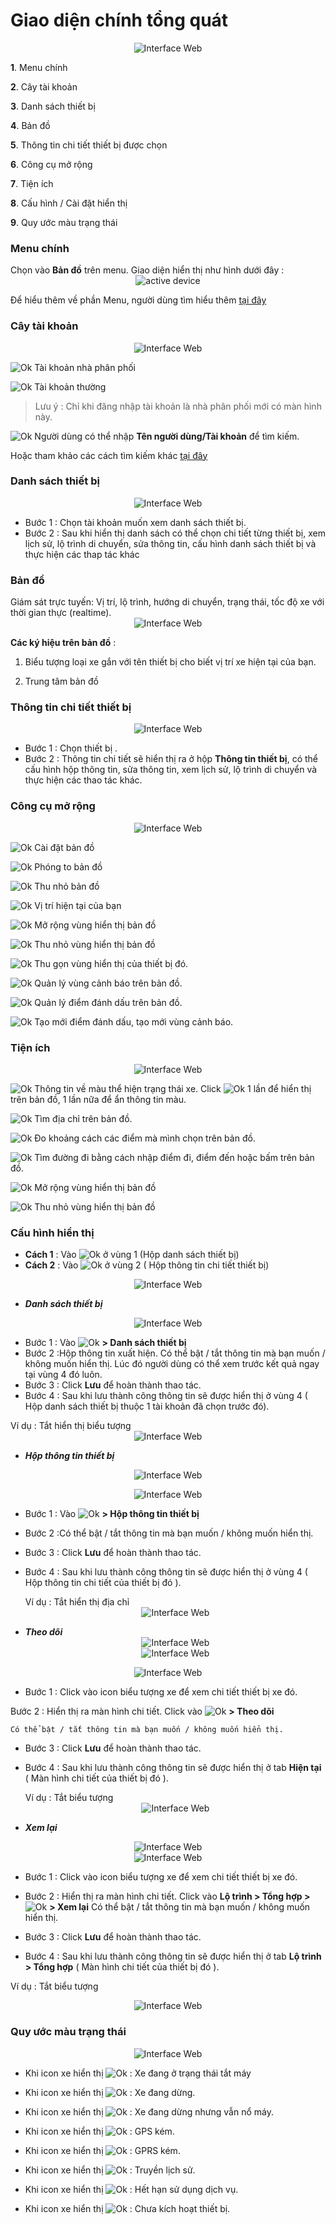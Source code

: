 # Giao diện chính tổng quát

<span style="display:block;text-align:center">![Interface Web](/docs/assets/images/web-interface/map/Workspace-overview.png)

**1**. Menu chính

**2**. Cây tài khoản 

**3**. Danh sách thiết bị

**4**. Bản đồ

**5**. Thông tin chi tiết thiết bị được chọn

**6**. Công cụ mở rộng

**7**. Tiện ích 

**8**. Cấu hình / Cài đặt hiển thị

**9**. Quy ước màu trạng thái

### Menu chính
 Chọn vào **Bản đồ** trên menu. Giao diện hiển thị như hình dưới đây :
<span style="display:block;text-align:center">![active device ](/docs/assets/images/web-interface/map/search-map.png)

Để hiểu thêm về phần Menu, người dùng tìm hiểu thêm [tại đây](/vi/modules/get-started/) 


### Cây tài khoản

<span style="display:block; text-align:center">![Interface Web](/docs/assets/images/web-interface//map/search-account-level.png)

<span class="icon-left svg-filter-distributor">![Ok](/docs/assets/images/web-interface/icon/SVG/user-tie.svg) Tài khoản nhà phân phối


<span class="icon-left svg-filter-user">![Ok](/docs/assets/images/web-interface/icon/SVG/user1.svg) Tài khoản thường
> Lưu ý : Chỉ khi đăng nhập tài khoản là nhà phân phối mới có màn hình này.

<span class="icon-left svg-filter-serch">![Ok](/docs/assets/images/web-interface/icon/SVG/search.svg)  Người dùng có thể nhập **Tên người dùng/Tài khoản** để tìm kiếm.

 Hoặc tham khảo các cách tìm kiếm khác [tại đây](/vi/modules/web-interface/users/account-management/?id=_1-t%c3%acm-ki%e1%ba%bfm-t%c3%a0i-kho%e1%ba%a3n) 


### Danh sách thiết bị 
<span style="display:block;text-align:center">![Interface Web](/docs/assets/images/web-interface/map/list-device-map-2.png)

- Bước 1 : Chọn tài khoản muốn xem danh sách thiết bị.
- Bước 2 : Sau khi hiển thị danh sách có thể chọn chi tiết từng thiết bị, xem lịch sử, lộ trình di chuyển, sửa thông tin, cấu hình danh sách thiết bị và thực hiện các thap tác khác

### Bản đồ
Giám sát trực tuyến: Vị trí, lộ trình, hướng di chuyển, trạng thái, tốc độ xe với thời gian thực (realtime).
<span style="display:block;text-align:center">![Interface Web](/docs/assets/images/web-interface/map/symbols-on-the-map.png)

**Các ký hiệu trên bản đồ** :
1. Biểu tượng loại xe gắn với tên thiết bị cho biết vị trí xe hiện tại của bạn.

2. Trung tâm bản đồ

### Thông tin chi tiết thiết bị 
<span style="display:block;text-align:center">![Interface Web](/docs/assets/images/web-interface/map/box-infomation-device.png)

- Bước 1 : Chọn thiết bị .
- Bước 2 : Thông tin chi tiết sẽ hiển thị ra ở hộp **Thông tin thiết bị**, có thể cấu hình hộp thông tin, sửa thông tin, xem lịch sử, lộ trình di chuyển và thực hiện các thao tác khác.

### Công cụ mở rộng
<span style="display:block;text-align:center">![Interface Web](/docs/assets/images/web-interface/map/map-tool.png)

<span class="icon-left ">![Ok](/docs/assets/images/web-interface/icon/SVG/settings.svg) Cài đặt bản đồ

<span class="icon-left svg-filter-info">![Ok](/docs/assets/images/web-interface/icon/SVG/minus-circle.svg) Phóng to bản đồ

 <span class="icon-left svg-filter-info">![Ok](/docs/assets/images/web-interface/icon/SVG/plus-circle.svg) Thu nhỏ bản đồ

 <span class="icon-left svg-filter-info">![Ok](/docs/assets/images/web-interface/icon/SVG/location.svg) Vị trí hiện tại của bạn

 <span class="icon-left svg-filter-info">![Ok](/docs/assets/images/web-interface/icon/SVG/full-screen.svg) Mở rộng vùng hiển thị bản đồ

 <span class="icon-left svg-filter-info">![Ok](/docs/assets/images/web-interface/icon/SVG/normal-screen.svg) Thu nhỏ vùng hiển thị bản đồ

<span class="icon-left svg-filter-info">![Ok](/docs/assets/images/web-interface/icon/SVG/direction-arrow-fit.svg) Thu gọn vùng hiển thị của thiết bị đó.

<span class="icon-left svg-filter-info">![Ok](/docs/assets/images/web-interface/icon/SVG/pentagon.svg) Quản lý vùng cảnh báo trên bản đồ.

<span class="icon-left svg-filter-info">![Ok](/docs/assets/images/web-interface/icon/SVG/map-marked.svg) Quản lý điểm đánh dấu trên bản đồ.

<span class="icon-left svg-filter-info">![Ok](/docs/assets/images/web-interface/icon/SVG/plus-square.svg) Tạo mới điểm đánh dấu, tạo mới vùng cảnh báo.
 
 ### Tiện ích 
<span style="display:block;text-align:center">![Interface Web](/docs/assets/images/web-interface/map/map-widget.png)

<span class="icon-left svg-filter-info">![Ok](/docs/assets/images/web-interface/icon/SVG/info-circle.svg) Thông tin về màu thể hiện trạng thái xe. Click  <span class="icon-left svg-filter-info">![Ok](/docs/assets/images/web-interface/icon/SVG/info-circle.svg) 1 lần để hiển thị trên bản đồ, 1 lần nữa để ẩn thông tin màu.


<span class="icon-left svg-filter-serch">![Ok](/docs/assets/images/web-interface/icon/SVG/search.svg)  Tìm địa chỉ trên bản đồ.

<span class="icon-left svg-filter-serch">![Ok](/docs/assets/images/web-interface/icon/SVG/ruler.svg)  Đo khoảng cách các điểm mà mình chọn trên bản đồ.

<span class="icon-left svg-filter-serch">![Ok](/docs/assets/images/web-interface/icon/SVG/directions.svg)  Tìm đường đi bằng cách nhập điểm đi, điểm đến hoặc bấm trên bản đồ.

<span class="icon-left svg-filter-info">![Ok](/docs/assets/images/web-interface/icon/SVG/full-screen.svg) Mở rộng vùng hiển thị bản đồ

 <span class="icon-left svg-filter-info">![Ok](/docs/assets/images/web-interface/icon/SVG/normal-screen.svg) Thu nhỏ vùng hiển thị bản đồ
<div id="cauhinh">

 ### Cấu hình hiển thị

* **Cách 1** : Vào <span class="icon-left ">![Ok](/docs/assets/images/web-interface/icon/SVG/settings.svg) ở vùng 1 (Hộp danh sách thiết bị)
* **Cách 2** : Vào <span class="icon-left ">![Ok](/docs/assets/images/web-interface/icon/SVG/settings.svg) ở vùng 2 ( Hộp thông tin chi tiết thiết bị)

<span style="display:block;text-align:center">![Interface Web](/docs/assets/images/web-interface/map/list-and-device-information-1.png)

* ***Danh sách thiết bị***

<span style="display:block;text-align:center">![Interface Web](/docs/assets/images/web-interface/map/list-device-map-1.png)

- Bước 1 : Vào <span class="icon-left ">![Ok](/docs/assets/images/web-interface/icon/SVG/settings.svg) **> Danh sách thiết bị**
- Bước 2 :Hộp thông tin xuất hiện. Có thể bật / tắt thông tin mà bạn muốn / không muốn hiển thị. Lúc đó người dùng có thể xem trước kết quả ngay tại vùng 4 đó luôn. 
- Bước 3 : Click **Lưu** để hoàn thành thao tác. 
- Bước 4 : Sau khi lưu thành công thông tin sẽ được hiển thị ở vùng  4 ( Hộp danh sách thiết bị thuộc 1 tài khoản đã chọn trước đó).
    
Ví dụ : Tắt hiển thị biểu tượng
    <span style="display:block;text-align:center">![Interface Web](/docs/assets/images/web-interface/map/Example-device.png)

* ***Hộp thông tin thiết bị***

<span style="display:block;text-align:center">![Interface Web](/docs/assets/images/web-interface/map/device-information-box.png)

<span style="display:block;text-align:center">![Interface Web](/docs/assets/images/web-interface/map/list-device-map.png)

- Bước 1 : Vào <span class="icon-left ">![Ok](/docs/assets/images/web-interface/icon/SVG/settings.svg) **> Hộp thông tin thiết bị**
- Bước 2 :Có thể bật / tắt thông tin mà bạn muốn / không muốn hiển thị. 
- Bước 3 : Click **Lưu** để hoàn thành thao tác. 
- Bước 4 : Sau khi lưu thành công thông tin sẽ được hiển thị ở vùng  4 ( Hộp thông tin chi tiết của thiết bị đó ).

    Ví dụ : Tắt hiển thị địa chỉ
    <span style="display:block;text-align:center">![Interface Web](/docs/assets/images/web-interface/map/Example-device-2.png)
* ***Theo dõi***
   <span style="display:block;text-align:center">![Interface Web](/docs/assets/images/web-interface/map/follow-1.png)
<span style="display:block;text-align:center">![Interface Web](/docs/assets/images/web-interface/map/follow-2.png)

<span style="display:block;text-align:center">![Interface Web](/docs/assets/images/web-interface/map/follow-3.png)

 - Bước 1 : Click vào icon biểu tượng xe để xem chi tiết thiết bị xe đó.

   
 Bước 2 : Hiển thị ra màn hình chi tiết. Click vào <span class="icon-left ">![Ok](/docs/assets/images/web-interface/icon/SVG/settings.svg) **> Theo dõi** 

    Có thể bật / tắt thông tin mà bạn muốn / không muốn hiển thị. 
- Bước 3 : Click **Lưu** để hoàn thành thao tác. 
- Bước 4 : Sau khi lưu thành công thông tin sẽ được hiển thị ở tab **Hiện tại** ( Màn hình chi tiết của thiết bị đó ).

    Ví dụ : Tắt biểu tượng 
    <span style="display:block;text-align:center">![Interface Web](/docs/assets/images/web-interface/map/Example-device-3.png)
* ***Xem lại***

<span style="display:block;text-align:center">![Interface Web](/docs/assets/images/web-interface/map/follow-1.png)
<span style="display:block;text-align:center">![Interface Web](/docs/assets/images/web-interface/map/review.png) 

- Bước 1 : Click vào icon biểu tượng xe để xem chi tiết thiết bị xe đó.

- Bước 2 : Hiển thị ra màn hình chi tiết. Click vào **Lộ trình > Tổng hợp >** <span class="icon-left ">![Ok](/docs/assets/images/web-interface/icon/SVG/settings.svg) **> Xem lại**
    Có thể bật / tắt thông tin mà bạn muốn / không muốn hiển thị. 
- Bước 3 : Click **Lưu** để hoàn thành thao tác. 
- Bước 4 : Sau khi lưu thành công thông tin sẽ được hiển thị ở tab **Lộ trình > Tổng hợp** ( Màn hình chi tiết của thiết bị đó ).

Ví dụ : Tắt biểu tượng 

<span style="display:block;text-align:center">![Interface Web](/docs/assets/images/web-interface/map/Example-device-4.png)
</div>

### Quy ước màu trạng thái
 <span style="display:block;text-align:center">![Interface Web](/docs/assets/images/web-interface/map/color-mode.png)

* Khi icon xe hiển thị   <span class="icon-left svg-filter-circlegreen">![Ok](/docs/assets/images/web-interface/icon/SVG/circle1.svg) : Xe đang ở trạng thái tắt máy

* Khi icon xe hiển thị   <span class="icon-left svg-filter-circlered">![Ok](/docs/assets/images/web-interface/icon/SVG/circle1.svg) : Xe đang dừng.

* Khi icon xe hiển thị   <span class="icon-left svg-filter-circleyellow">![Ok](/docs/assets/images/web-interface/icon/SVG/circle1.svg) : Xe đang dừng nhưng vẫn nổ máy.

* Khi icon xe hiển thị   <span class="icon-left svg-filter-circletim">![Ok](/docs/assets/images/web-interface/icon/SVG/circle1.svg) : GPS kém.

* Khi icon xe hiển thị   <span class="icon-left svg-filter-circleden">![Ok](/docs/assets/images/web-interface/icon/SVG/circle1.svg) : GPRS kém.

* Khi icon xe hiển thị   <span class="icon-left svg-filter-circlexam">![Ok](/docs/assets/images/web-interface/icon/SVG/circle1.svg) : Truyền lịch sử.

* Khi icon xe hiển thị   <span class="icon-left svg-filter-circlenau">![Ok](/docs/assets/images/web-interface/icon/SVG/circle1.svg) : Hết hạn sử dụng dịch vụ.

* Khi icon xe hiển thị   <span class="icon-left svg-filter-circlexamtro">![Ok](/docs/assets/images/web-interface/icon/SVG/circle1.svg) : Chưa kích hoạt thiết bị.


























